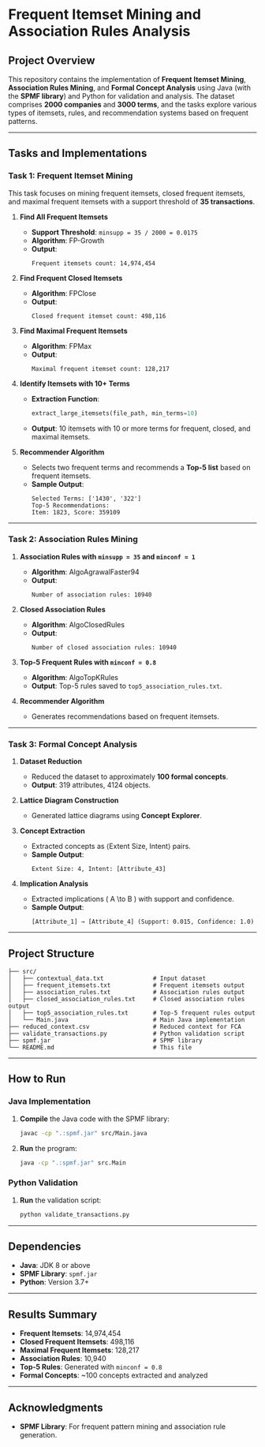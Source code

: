 
# **Frequent Itemset Mining and Association Rules Analysis**

## **Project Overview**

This repository contains the implementation of **Frequent Itemset Mining**, **Association Rules Mining**, and **Formal Concept Analysis** using Java (with the **SPMF library**) and Python for validation and analysis. The dataset comprises **2000 companies** and **3000 terms**, and the tasks explore various types of itemsets, rules, and recommendation systems based on frequent patterns.

---

## **Tasks and Implementations**

### **Task 1: Frequent Itemset Mining**

This task focuses on mining frequent itemsets, closed frequent itemsets, and maximal frequent itemsets with a support threshold of **35 transactions**.

1. **Find All Frequent Itemsets**
   - **Support Threshold**: `minsupp = 35 / 2000 = 0.0175`
   - **Algorithm**: FP-Growth  
   - **Output**:  
     ```
     Frequent itemsets count: 14,974,454
     ```

2. **Find Frequent Closed Itemsets**
   - **Algorithm**: FPClose  
   - **Output**:  
     ```
     Closed frequent itemset count: 498,116
     ```

3. **Find Maximal Frequent Itemsets**
   - **Algorithm**: FPMax  
   - **Output**:  
     ```
     Maximal frequent itemset count: 128,217
     ```

4. **Identify Itemsets with 10+ Terms**
   - **Extraction Function**:  
     ```python
     extract_large_itemsets(file_path, min_terms=10)
     ```
   - **Output**: 10 itemsets with 10 or more terms for frequent, closed, and maximal itemsets.

5. **Recommender Algorithm**
   - Selects two frequent terms and recommends a **Top-5 list** based on frequent itemsets.  
   - **Sample Output**:  
     ```
     Selected Terms: ['1430', '322']
     Top-5 Recommendations:  
     Item: 1823, Score: 359109  
     ```

---

### **Task 2: Association Rules Mining**

1. **Association Rules with `minsupp = 35` and `minconf = 1`**
   - **Algorithm**: AlgoAgrawalFaster94  
   - **Output**:  
     ```
     Number of association rules: 10940
     ```

2. **Closed Association Rules**
   - **Algorithm**: AlgoClosedRules  
   - **Output**:  
     ```
     Number of closed association rules: 10940
     ```

3. **Top-5 Frequent Rules with `minconf = 0.8`**
   - **Algorithm**: AlgoTopKRules  
   - **Output**: Top-5 rules saved to `top5_association_rules.txt`.

4. **Recommender Algorithm**
   - Generates recommendations based on frequent itemsets.

---

### **Task 3: Formal Concept Analysis**

1. **Dataset Reduction**
   - Reduced the dataset to approximately **100 formal concepts**.  
   - **Output**: 319 attributes, 4124 objects.

2. **Lattice Diagram Construction**
   - Generated lattice diagrams using **Concept Explorer**.

3. **Concept Extraction**
   - Extracted concepts as ⟨Extent Size, Intent⟩ pairs.  
   - **Sample Output**:  
     ```
     Extent Size: 4, Intent: [Attribute_43]
     ```

4. **Implication Analysis**
   - Extracted implications \( A \to B \) with support and confidence.  
   - **Sample Output**:  
     ```
     [Attribute_1] → [Attribute_4] (Support: 0.015, Confidence: 1.0)
     ```

---

## **Project Structure**

```
├── src/
│   ├── contextual_data.txt              # Input dataset
│   ├── frequent_itemsets.txt            # Frequent itemsets output
│   ├── association_rules.txt            # Association rules output
│   ├── closed_association_rules.txt     # Closed association rules output
│   ├── top5_association_rules.txt       # Top-5 frequent rules output
│   └── Main.java                        # Main Java implementation
├── reduced_context.csv                  # Reduced context for FCA
├── validate_transactions.py             # Python validation script
├── spmf.jar                             # SPMF library
└── README.md                            # This file
```

---

## **How to Run**

### **Java Implementation**

1. **Compile** the Java code with the SPMF library:
   ```bash
   javac -cp ".:spmf.jar" src/Main.java
   ```

2. **Run** the program:
   ```bash
   java -cp ".:spmf.jar" src.Main
   ```

### **Python Validation**

1. **Run** the validation script:
   ```bash
   python validate_transactions.py
   ```

---

## **Dependencies**

- **Java**: JDK 8 or above
- **SPMF Library**: `spmf.jar`
- **Python**: Version 3.7+

---

## **Results Summary**

- **Frequent Itemsets**: 14,974,454  
- **Closed Frequent Itemsets**: 498,116  
- **Maximal Frequent Itemsets**: 128,217  
- **Association Rules**: 10,940  
- **Top-5 Rules**: Generated with `minconf = 0.8`  
- **Formal Concepts**: ~100 concepts extracted and analyzed

---

## **Acknowledgments**

- **SPMF Library**: For frequent pattern mining and association rule generation.
